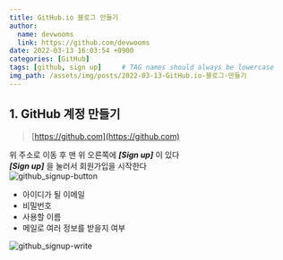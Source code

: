 ```yaml
---
title: GitHub.io 블로그 만들기
author:
  name: devwooms
  link: https://github.com/devwooms
date: 2022-03-13 16:03:54 +0900
categories: [GitHub]
tags: [github, sign up]     # TAG names should always be lowercase
img_path: /assets/img/posts/2022-03-13-GitHub.io-블로그-만들기
---
```

## 1. GitHub 계정 만들기

> [https://github.com](https://github.com) 

위 주소로 이동 후 맨 위 오른쪽에 ___[Sign up]___ 이 있다  
___[Sign up]___ 을 눌러서 회원가입을 시작한다  
![github_signup-button](/github_signup-button.png)




- 아이디가 될 이메일
- 비밀번호
- 사용할 이름
- 메일로 여러 정보를 받을지 여부  

![github_signup-write](/github_signup-write.png)